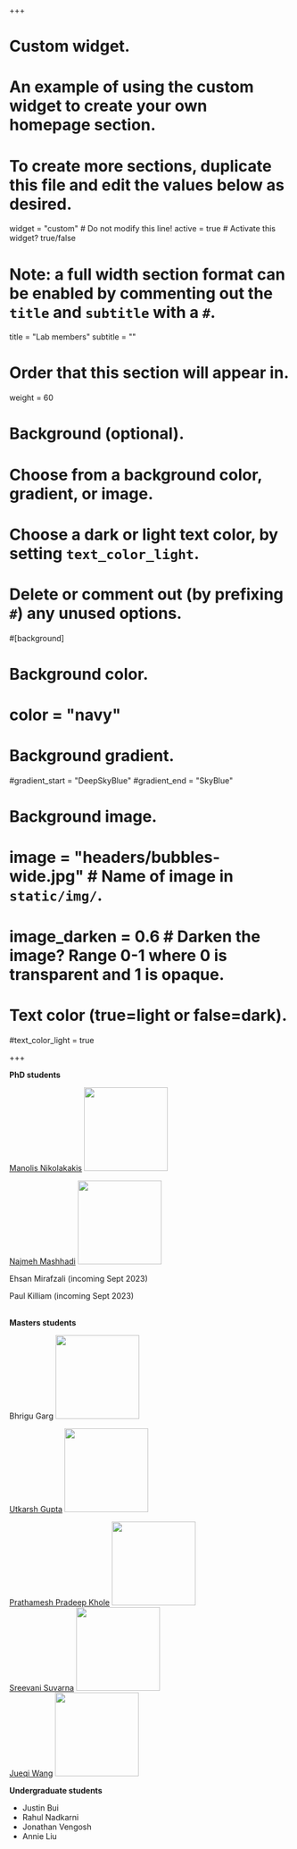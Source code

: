 +++
# Custom widget.
# An example of using the custom widget to create your own homepage section.
# To create more sections, duplicate this file and edit the values below as desired.
widget = "custom"  # Do not modify this line!
active = true  # Activate this widget? true/false

# Note: a full width section format can be enabled by commenting out the `title` and `subtitle` with a `#`.
title = "Lab members"
subtitle = ""

# Order that this section will appear in.
weight = 60

# Background (optional).
#   Choose from a background color, gradient, or image.
#   Choose a dark or light text color, by setting `text_color_light`.
#   Delete or comment out (by prefixing `#`) any unused options.
#[background]
  # Background color.
  # color = "navy"
  
  # Background gradient.
  #gradient_start = "DeepSkyBlue"
  #gradient_end = "SkyBlue"
  
  # Background image.
  # image = "headers/bubbles-wide.jpg"  # Name of image in `static/img/`.
  # image_darken = 0.6  # Darken the image? Range 0-1 where 0 is transparent and 1 is opaque.

  # Text color (true=light or false=dark).
  #text_color_light = true
  
+++

**PhD students**

[Manolis Nikolakakis](https://manolisnikolakakis.github.io)
<img src="https://manolisnikolakakis.github.io/assets/images/manoliswebsite.png" width="150" /><br>

[Najmeh Mashhadi](https://najmehmashhadi.com/)
<img src="https://najmehmashhadi.com/wp-content/uploads/2019/07/2-300x300.jpg" width="150" /><br>

Ehsan Mirafzali (incoming Sept 2023)

Paul Killiam (incoming Sept 2023)<br><br>


**Masters students**<br>

Bhrigu Garg
<img src="https://cdn-icons-png.flaticon.com/512/2815/2815428.png" width="150" /><br>

[Utkarsh Gupta](https://28utkarsh08.wixsite.com/home)
<img src="https://static.wixstatic.com/media/cf2a18_db2fa1acf3d64ca3869b14dc425e97be~mv2.jpg/v1/crop/x_213,y_0,w_906,h_1244/fill/w_433,h_593,al_c,q_80,usm_0.66_1.00_0.01,enc_auto/cropped_edited.jpg" width="150" /><br>

[Prathamesh Pradeep Khole](https://www.linkedin.com/in/prathamesh-khole-220258170/?originalSubdomain=in)
<img src="https://media.licdn.com/dms/image/D5635AQFrjs32e0Cujg/profile-framedphoto-shrink_200_200/0/1666913102919?e=1686438000&v=beta&t=cvXYb8GxxxU7EpMR_K3EwywBf1ssitbQbxJwj57K-DU" width="150" /><br>
[Sreevani Suvarna](https://www.linkedin.com/in/sreevani-suvarna/)
<img src="https://media.licdn.com/dms/image/C5603AQGOeOC6N5sRSA/profile-displayphoto-shrink_800_800/0/1564310810357?e=1691020800&v=beta&t=N1r61PnTFAS-b5m2FZQAuFcJMYN7Bas1lXfYxizfIjs" width="150" /><br>
[Jueqi Wang](https://github.com/wendy-xiaozong)
<img src="https://avatars.githubusercontent.com/u/32104051?v=4" width="150" /><br>

**Undergraduate students**<br>

* Justin Bui
* Rahul Nadkarni 
* Jonathan Vengosh
* Annie Liu
